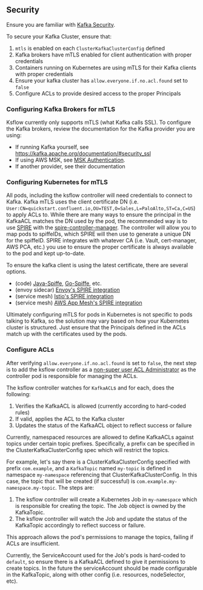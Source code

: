## Security

Ensure you are familiar with [Kafka Security](https://kafka.apache.org/documentation/#security).

To secure your Kafka Cluster, ensure that:
1. `mtls` is enabled on each `ClusterKafkaClusterConfig` defined
2. Kafka brokers have mTLS enabled for client authentication with proper credentials
3. Containers running on Kubernetes are using mTLS for their Kafka clients with proper credentials
4. Ensure your kafka cluster has `allow.everyone.if.no.acl.found` set to `false`  
5. Configure ACLs to provide desired access to the proper Principals

### Configuring Kafka Brokers for mTLS

Ksflow currently only supports mTLS (what Kafka calls SSL). To configure the Kafka brokers, review the documentation
for the Kafka provider you are using:
* If running Kafka yourself, see https://kafka.apache.org/documentation/#security_ssl
* If using AWS MSK, see [MSK Authentication](https://docs.aws.amazon.com/msk/latest/developerguide/msk-authentication.html).
* If another provider, see their documentation

### Configuring Kubernetes for mTLS

All pods, including the ksflow controller will need credentials to connect to Kafka. Kafka mTLS uses the client certificate
DN (i.e. `User:CN=quickstart.confluent.io,OU=TEST,O=Sales,L=PaloAlto,ST=Ca,C=US`) to apply ACLs to. While there are many ways
to ensure the principal in the KafkaACL matches the DN used by the pod, the recommended way is to use [SPIRE](https://github.com/spiffe/spire)
with the [spire-controller-manager](https://github.com/spiffe/spire-controller-manager). The controller will allow you
to map pods to spiffeIDs, which SPIRE will then use to generate a unique DN for the spiffeID. SPIRE integrates with whatever
CA (i.e. Vault, cert-manager, AWS PCA, etc.) you use to ensure the proper certificate is always available to the pod and kept up-to-date.

To ensure the kafka client is using the latest certificate, there are several options.

* (code) [Java-Spiffe](https://github.com/spiffe/java-spiffe), [Go-Spiffe](https://github.com/spiffe/go-spiffe), etc.
* (envoy sidecar) [Envoy's SPIRE integration](https://spiffe.io/docs/latest/microservices/envoy/)
* (service mesh) [Istio's SPIRE integration](https://istio.io/latest/docs/ops/integrations/spire/)
* (service mesh) [AWS App Mesh's SPIRE integration](https://aws.amazon.com/blogs/containers/using-mtls-with-spiffe-spire-in-app-mesh-on-eks/)

Ultimately configuring mTLS for pods in Kubernetes is not specific to pods talking to Kafka, so the solution
may vary based on how your Kubernetes cluster is structured. Just ensure that the Principals defined in the ACLs
match up with the certificates used by the pods.

### Configure ACLs

After verifying `allow.everyone.if.no.acl.found` is set to `false`, the next step is to add the ksflow controller
as a [non-super user ACL Administrator](https://docs.confluent.io/platform/current/kafka/authorization.html#creating-non-super-user-acl-administrators)
as the controller pod is responsible for managing the ACLs.

The ksflow controller watches for `KafkaACL`s and for each, does the following:
1. Verifies the KafkaACL is allowed (currently according to hard-coded rules)
2. If valid, applies the ACL to the Kafka cluster
3. Updates the status of the KafkaACL object to reflect success or failure

Currently, namespaced resources are allowed to define KafkaACLs against topics under certain topic prefixes.
Specifically, a prefix can be specified in the ClusterKafkaClusterConfig spec which will restrict the topics.

For example, let's say there is a ClusterKafkaClusterConfig specified with prefix `com.example`, and a
`KafkaTopic` named `my-topic` is defined in namespace `my-namespace` referencing that ClusterKafkaClusterConfig. In this case,
the topic that will be created (if successful) is `com.example.my-namespace.my-topic`. The steps are:
1. The ksflow controller will create a Kubernetes Job in `my-namespace` which is responsible for creating the topic. The Job object is owned by the KafkaTopic.
2. The ksflow controller will watch the Job and update the status of the KafkaTopic accordingly to reflect success or failure.

This approach allows the pod's permissions to manage the topics, failing if ACLs are insufficient.

Currently, the ServiceAccount used for the Job's pods is hard-coded to `default`, so ensure there is a KafkaACL defined
to give it permissions to create topics. In the future the serviceAccount should be made configurable in the KafkaTopic,
along with other config (i.e. resources, nodeSelector, etc).
